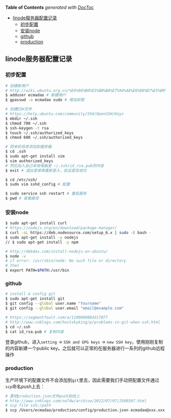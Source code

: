 <!-- START doctoc generated TOC please keep comment here to allow auto update -->
<!-- DON'T EDIT THIS SECTION, INSTEAD RE-RUN doctoc TO UPDATE -->
**Table of Contents**  *generated with [DocToc](https://github.com/thlorenz/doctoc)*

- [linode服务器配置记录](#linode%E6%9C%8D%E5%8A%A1%E5%99%A8%E9%85%8D%E7%BD%AE%E8%AE%B0%E5%BD%95)
  - [初步配置](#%E5%88%9D%E6%AD%A5%E9%85%8D%E7%BD%AE)
  - [安装node](#%E5%AE%89%E8%A3%85node)
  - [github](#github)
  - [production](#production)

<!-- END doctoc generated TOC please keep comment here to allow auto update -->

## linode服务器配置记录

### 初步配置

```bash
# 创建新用户
# http://wiki.ubuntu.org.cn/%E6%96%B0%E5%BB%BA%E7%94%A8%E6%88%B7%E5%B9%B6%E6%B7%BB%E5%8A%A0%E5%88%B0%E7%AE%A1%E7%90%86%E7%BB%84
$ adduser ecmadao # 新建用户
$ gpasswd -a ecmadao sudo # 增加权限

# 创建SSH文件
# https://help.ubuntu.com/community/SSH/OpenSSH/Keys
$ mkdir ~/.ssh
$ chmod 700 ~/.ssh
$ ssh-keygen -t rsa
$ touch ~/.ssh/authorized_keys
$ chmod 600 ~/.ssh/authorized_keys

# 把本机信息添加到服务器
$ cd .ssh
$ sudo apt-get install vim
$ vim authorized_keys
# 然后加入自己本地电脑里 ~/.ssh/id_rsa.pub的内容
$ exit # 退出登录再重新登入，验证是否成功

$ cd /etc/ssh/
$ sudo vim sshd_config # 配置

$ sudo service ssh restart # 重启服务
$ pwd # 查看路径
```

### 安装node

```bash
$ sudo apt-get install curl
# https://nodejs.org/en/download/package-manager/
$ curl -sL https://deb.nodesource.com/setup_6.x | sudo -E bash -
$ sudo apt-get install -y nodejs
// $ sudo apt-get install -y npm

# http://debdas.com/install-nodejs-on-ubuntu/
$ node -v
# if error: /usr/sbin/node: No such file or directory
# then
$ export PATH=$PATH:/usr/bin
```

### github

```bash
# install & config git
$ sudo apt-get install git
$ git config --global user.name "Yourname"
$ git config --global user.email "email@example.com"

# https://segmentfault.com/a/1190000004317077
# http://www.cnblogs.com/hustskyking/p/problems-in-git-when-ssh.html
$ cd ~/.ssh
$ cat id_rsa.pub # 复制内容
```

登录github，进入`setting` -> `SSH and GPG keys` -> `new SSH key`，使用刚刚复制的内容新建一个public key。之后就可以正常的在服务器进行一系列的github远程操作

### production

生产环境下的配置文件不会添加到`git`里去，因此需要我们手动把配置文件通过`scp`命名push上去：

```bash
# 要把production.json文件push到线上
# http://www.cnblogs.com/no7dw/archive/2012/07/07/2580307.html
# scp file ssh:/path
$ scp /Users/ecmadao/production/config/production.json ecmadao@xxx.xxx:/home/ecmadao/production/config
```